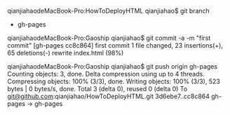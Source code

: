 qianjiahaodeMacBook-Pro:HowToDeployHTML qianjiahao$ git branch
* gh-pages

qianjiahaodeMacBook-Pro:Gaoship qianjiahao$ git commit -a -m "first commit"
[gh-pages cc8c864] first commit
 1 file changed, 23 insertions(+), 65 deletions(-)
 rewrite index.html (98%)

qianjiahaodeMacBook-Pro:Gaoship qianjiahao$ git push origin gh-pages
Counting objects: 3, done.
Delta compression using up to 4 threads.
Compressing objects: 100% (3/3), done.
Writing objects: 100% (3/3), 523 bytes | 0 bytes/s, done.
Total 3 (delta 0), reused 0 (delta 0)
To git@github.com:qianjiahao/HowToDeployHTML.git
   3d6ebe7..cc8c864  gh-pages -> gh-pages

